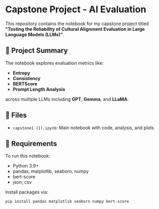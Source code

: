 # Capstone Project - AI Evaluation
This repository contains the notebook for my capstone project titled **"Testing the Reliability of Cultural Alignment Evaluation in Large Language Models (LLMs)"**.

## 📘 Project Summary

The notebook explores evaluation metrics like:
- **Entropy**
- **Consistency**
- **BERTScore**
- **Prompt Length Analysis**

across multiple LLMs including **GPT**, **Gemma**, and **LLaMA**.

## 📁 Files
- `capstone1 (1).ipynb`: Main notebook with code, analysis, and plots

## 📌 Requirements
To run this notebook:
- Python 3.9+
- pandas, matplotlib, seaborn, numpy
- bert-score
- json, csv

Install packages via:
```bash
pip install pandas matplotlib seaborn numpy bert-score
